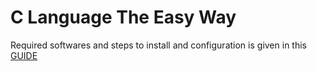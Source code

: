 # C Language The Easy Way

Required softwares and steps to install and configuration is given in this [GUIDE](./clang_setup.pdf)